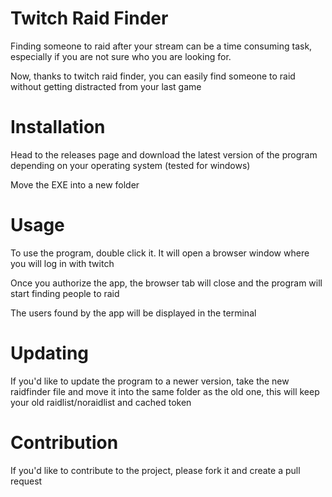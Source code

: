 # Twitch Raid Finder

Finding someone to raid after your stream can be a time consuming task,
especially if you are not sure who you are looking for.

Now, thanks to twitch raid finder, you can easily find someone to raid without getting distracted from your last game

# Installation

Head to the releases page and download the latest version of the program depending on your operating system (tested for windows)

Move the EXE into a new folder

# Usage

To use the program, double click it. It will open a browser window where you will log in with twitch

Once you authorize the app, the browser tab will close and the program will start finding people to raid

The users found by the app will be displayed in the terminal

# Updating

If you'd like to update the program to a newer version, take the new raidfinder file and move it into the same folder as the old one, this will keep your old raidlist/noraidlist and cached token

# Contribution

If you'd like to contribute to the project, please fork it and create a pull request
